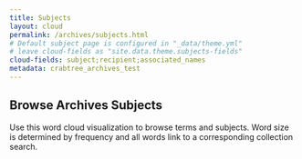 ```yaml
---
title: Subjects
layout: cloud
permalink: /archives/subjects.html
# Default subject page is configured in "_data/theme.yml"
# leave cloud-fields as "site.data.theme.subjects-fields"
cloud-fields: subject;recipient;associated_names
metadata: crabtree_archives_test
---
```


## Browse Archives Subjects

Use this word cloud visualization to browse terms and subjects.
Word size is determined by frequency and all words link to a corresponding collection search.
